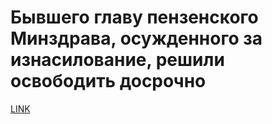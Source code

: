 # Бывшего главу пензенского Минздрава, осужденного за изнасилование, решили освободить досрочно



[LINK](https://varlamov.ru/4306403.html)